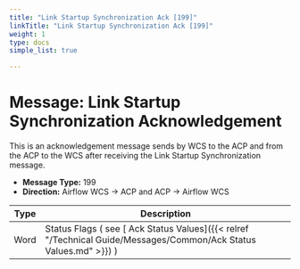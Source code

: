 ```yaml
---
title: "Link Startup Synchronization Ack [199]"
linkTitle: "Link Startup Synchronization Ack [199]"
weight: 1
type: docs
simple_list: true

---
```


# Message: Link Startup Synchronization Acknowledgement

This is an acknowledgement message sends by WCS to the ACP and from the ACP to the WCS after receiving the Link Startup Synchronization message.

- **Message Type:** 199
- **Direction:** Airflow WCS → ACP and ACP → Airflow WCS 


|Type |Description |
|-----|------------|
|Word |Status Flags ( see [ Ack Status Values]({{< relref "/Technical Guide/Messages/Common/Ack Status Values.md" >}}) ) |

